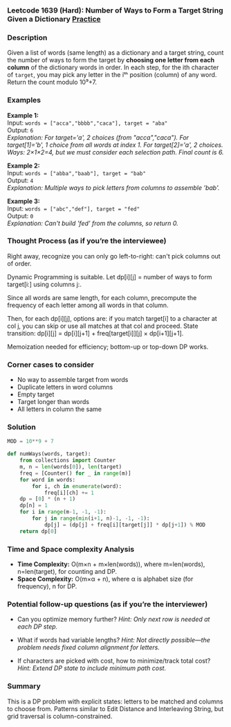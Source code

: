 ### Leetcode 1639 (Hard): Number of Ways to Form a Target String Given a Dictionary [Practice](https://leetcode.com/problems/number-of-ways-to-form-a-target-string-given-a-dictionary)

### Description  
Given a list of words (same length) as a dictionary and a target string, count the number of ways to form the target by **choosing one letter from each column** of the dictionary words in order. In each step, for the ith character of `target`, you may pick any letter in the iᵗʰ position (column) of any word. Return the count modulo 10⁹+7.

### Examples  
**Example 1:**  
Input: `words = ["acca","bbbb","caca"], target = "aba"`  
Output: `6`  
*Explanation: For target='a', 2 choices (from "acca","caca"). For target[1]='b', 1 choice from all words at index 1. For target[2]='a', 2 choices. Ways: 2×1×2=4, but we must consider each selection path. Final count is 6.*

**Example 2:**  
Input: `words = ["abba","baab"], target = "bab"`  
Output: `4`  
*Explanation: Multiple ways to pick letters from columns to assemble 'bab'.*

**Example 3:**  
Input: `words = ["abc","def"], target = "fed"`  
Output: `0`  
*Explanation: Can't build 'fed' from the columns, so return 0.*

### Thought Process (as if you’re the interviewee)  
Right away, recognize you can only go left-to-right: can't pick columns out of order.

Dynamic Programming is suitable. Let dp[i][j] = number of ways to form target[i:] using columns j:.

Since all words are same length, for each column, precompute the frequency of each letter among all words in that column.

Then, for each dp[i][j], options are: if you match target[i] to a character at col j, you can skip or use all matches at that col and proceed. State transition: dp[i][j] = dp[i][j+1] + freq[target[i]][j] × dp[i+1][j+1].

Memoization needed for efficiency; bottom-up or top-down DP works.

### Corner cases to consider  
- No way to assemble target from words
- Duplicate letters in word columns
- Empty target
- Target longer than words
- All letters in column the same

### Solution

```python
MOD = 10**9 + 7

def numWays(words, target):
    from collections import Counter
    m, n = len(words[0]), len(target)
    freq = [Counter() for _ in range(m)]
    for word in words:
        for i, ch in enumerate(word):
            freq[i][ch] += 1
    dp = [0] * (n + 1)
    dp[n] = 1
    for i in range(m-1, -1, -1):
        for j in range(min(i+1, n)-1, -1, -1):
            dp[j] = (dp[j] + freq[i][target[j]] * dp[j+1]) % MOD
    return dp[0]
```

### Time and Space complexity Analysis  
- **Time Complexity:** O(m×n + m×len(words)), where m=len(words), n=len(target), for counting and DP.
- **Space Complexity:** O(m×α + n), where α is alphabet size (for frequency), n for DP.

### Potential follow-up questions (as if you’re the interviewer)  
- Can you optimize memory further?
  *Hint: Only next row is needed at each DP step.*

- What if words had variable lengths?
  *Hint: Not directly possible—the problem needs fixed column alignment for letters.*

- If characters are picked with cost, how to minimize/track total cost?
  *Hint: Extend DP state to include minimum path cost.*

### Summary
This is a DP problem with explicit states: letters to be matched and columns to choose from. Patterns similar to Edit Distance and Interleaving String, but grid traversal is column-constrained.